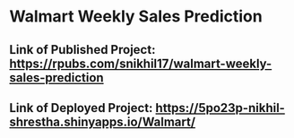# Walmart Weekly Sales Prediction
## Link of Published Project: https://rpubs.com/snikhil17/walmart-weekly-sales-prediction
##  Link of Deployed Project: https://5po23p-nikhil-shrestha.shinyapps.io/Walmart/
